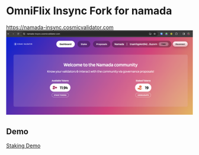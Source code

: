 # OmniFlix Insync Fork for namada
https://namada-insync.cosmicvalidator.com
![Insync For Namada](namada-insync-dashboard.png)


## Demo
[Staking Demo](https://ipfs.omniflix.studio/ipfs/QmdQxEV4StefC9CABhPz8s2upaXU3C1SJf9qnh593bTKGP)
